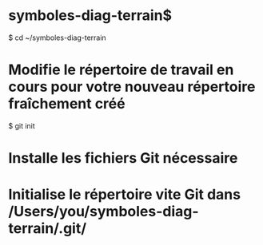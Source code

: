 # symboles-diag-terrain$

$ cd ~/symboles-diag-terrain
# Modifie le répertoire de travail en cours pour votre nouveau répertoire fraîchement créé

$ git init
# Installe les fichiers Git nécessaire
# Initialise le répertoire vite Git dans /Users/you/symboles-diag-terrain/.git/
